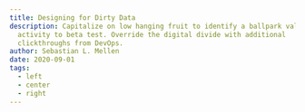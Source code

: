 ```yaml
---
title: Designing for Dirty Data
description: Capitalize on low hanging fruit to identify a ballpark value added
  activity to beta test. Override the digital divide with additional
  clickthroughs from DevOps.
author: Sebastian L. Mellen
date: 2020-09-01
tags:
  - left
  - center
  - right
---
```

